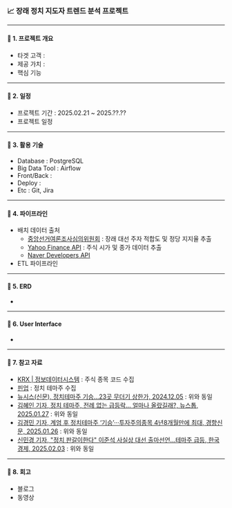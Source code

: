### 📈 장래 정치 지도자 트렌드 분석 프로젝트
---
#### 📌 1. 프로젝트 개요
- 타겟 고객 :
- 제공 가치 :
- 핵심 기능
---
#### 📌 2. 일정
- 프로젝트 기간 : 2025.02.21 ~ 2025.??.??
- 프로젝트 일정 
---
#### 📌 3. 활용 기술
- Database : PostgreSQL
- Big Data Tool : Airflow
- Front/Back : 
- Deploy : 
- Etc : Git, Jira
---
#### 📌 4. 파이프라인
- 배치 데이터 출처
  - [중앙선거여론조사심의위원회](https://nesdc.go.kr/portal/main.do) : 장래 대선 주자 적합도 및 정당 지지율 추출
  - [Yahoo Finance API]() : 주식 시가 및 종가 데이터 추출
  - [Naver Developers API]()  
- ETL 파이프라인
  
---
#### 📌 5. ERD
- 
---
#### 📌 6. User Interface
- 
---
#### 📌 7. 참고 자료
- [KRX | 정보데이터시스템](http://data.krx.co.kr/contents/MDC/MAIN/main/index.cmd) : 주식 종목 코드 수집
- [핀업](https://stock.finup.co.kr/) : 정치 테마주 수집
- [뉴시스(신문), 정치테마주 기승…23곳 무더기 상한가, 2024.12.05](https://www.donga.com/news/Economy/article/all/20241205/130572929/1) : 위와 동일
- [김혜인 기자, 정치 테마주, 전례 없는 급등락... 얼마나 올랐길래?, 뉴스톱, 2025.01.27](https://www.newstof.com/news/articleView.html?idxno=26266) : 위와 동일 
- [김경민 기자, 계엄 후 정치테마주 ‘기승’···투자주의종목 4년8개월만에 최대, 경향신문, 2025.01.26](https://www.khan.co.kr/article/202501261156001) : 위와 동일 
- [신민경 기자, "정치 판갈이한다" 이준석 사실상 대선 출마선언…테마주 급등, 한국경제, 2025.02.03](https://www.hankyung.com/article/2025020387376) : 위와 동일 
---
#### 📌 8. 회고
- 블로그
- 동영상
